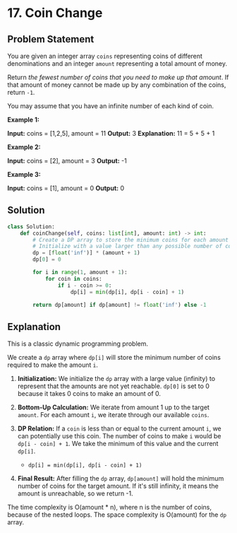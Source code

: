 
# 17. Coin Change

## Problem Statement

You are given an integer array `coins` representing coins of different denominations and an integer `amount` representing a total amount of money.

Return *the fewest number of coins that you need to make up that amount*. If that amount of money cannot be made up by any combination of the coins, return `-1`.

You may assume that you have an infinite number of each kind of coin.

**Example 1:**

**Input:** coins = [1,2,5], amount = 11
**Output:** 3
**Explanation:** 11 = 5 + 5 + 1

**Example 2:**

**Input:** coins = [2], amount = 3
**Output:** -1

**Example 3:**

**Input:** coins = [1], amount = 0
**Output:** 0

## Solution

```python
class Solution:
    def coinChange(self, coins: list[int], amount: int) -> int:
        # Create a DP array to store the minimum coins for each amount
        # Initialize with a value larger than any possible number of coins
        dp = [float('inf')] * (amount + 1)
        dp[0] = 0

        for i in range(1, amount + 1):
            for coin in coins:
                if i - coin >= 0:
                    dp[i] = min(dp[i], dp[i - coin] + 1)

        return dp[amount] if dp[amount] != float('inf') else -1
```

## Explanation

This is a classic dynamic programming problem.

We create a `dp` array where `dp[i]` will store the minimum number of coins required to make the amount `i`.

1.  **Initialization:** We initialize the `dp` array with a large value (infinity) to represent that the amounts are not yet reachable. `dp[0]` is set to 0 because it takes 0 coins to make an amount of 0.

2.  **Bottom-Up Calculation:** We iterate from amount 1 up to the target `amount`. For each amount `i`, we iterate through our available `coins`.

3.  **DP Relation:** If a `coin` is less than or equal to the current amount `i`, we can potentially use this coin. The number of coins to make `i` would be `dp[i - coin] + 1`. We take the minimum of this value and the current `dp[i]`.
    -   `dp[i] = min(dp[i], dp[i - coin] + 1)`

4.  **Final Result:** After filling the `dp` array, `dp[amount]` will hold the minimum number of coins for the target amount. If it's still infinity, it means the amount is unreachable, so we return -1.

The time complexity is O(amount * n), where n is the number of coins, because of the nested loops. The space complexity is O(amount) for the `dp` array.
